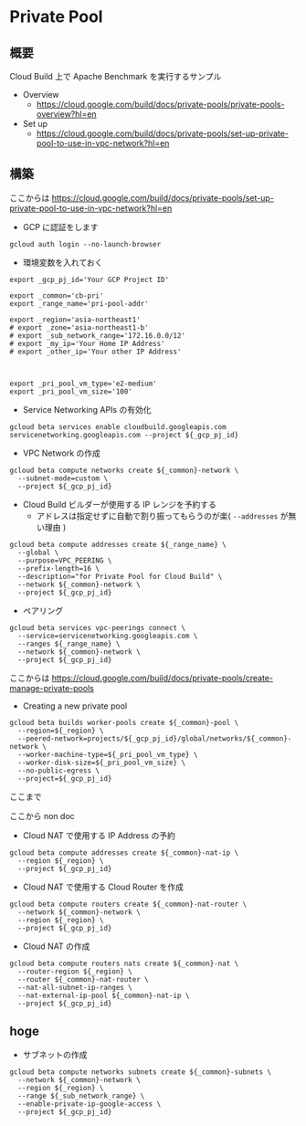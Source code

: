 # Private Pool

## 概要

Cloud Build 上で Apache Benchmark を実行するサンプル

+ Overview
  + https://cloud.google.com/build/docs/private-pools/private-pools-overview?hl=en
+ Set up
  + https://cloud.google.com/build/docs/private-pools/set-up-private-pool-to-use-in-vpc-network?hl=en

## 構築

ここからは https://cloud.google.com/build/docs/private-pools/set-up-private-pool-to-use-in-vpc-network?hl=en

+ GCP に認証をします

```
gcloud auth login --no-launch-browser
```

+ 環境変数を入れておく

```
export _gcp_pj_id='Your GCP Project ID'

export _common='cb-pri'
export _range_name='pri-pool-addr'

export _region='asia-northeast1'
# export _zone='asia-northeast1-b'
# export _sub_network_range='172.16.0.0/12'
# export _my_ip='Your Home IP Address'
# export _other_ip='Your other IP Address'



export _pri_pool_vm_type='e2-medium'
export _pri_pool_vm_size='100'
```

+ Service Networking APIs の有効化

```
gcloud beta services enable cloudbuild.googleapis.com servicenetworking.googleapis.com --project ${_gcp_pj_id}
```

+ VPC Network の作成

```
gcloud beta compute networks create ${_common}-network \
  --subnet-mode=custom \
  --project ${_gcp_pj_id}
```

+ Cloud Build ビルダーが使用する IP レンジを予約する
  + アドレスは指定せずに自動で割り振ってもらうのが楽( `--addresses` が無い理由 )

```
gcloud beta compute addresses create ${_range_name} \
  --global \
  --purpose=VPC_PEERING \
  --prefix-length=16 \
  --description="for Private Pool for Cloud Build" \
  --network ${_common}-network \
  --project ${_gcp_pj_id}
```

+ ペアリング

```
gcloud beta services vpc-peerings connect \
  --service=servicenetworking.googleapis.com \
  --ranges ${_range_name} \
  --network ${_common}-network \
  --project ${_gcp_pj_id}
```

ここからは https://cloud.google.com/build/docs/private-pools/create-manage-private-pools

+ Creating a new private pool

```
gcloud beta builds worker-pools create ${_common}-pool \
  --region=${_region} \
  --peered-network=projects/${_gcp_pj_id}/global/networks/${_common}-network \
  --worker-machine-type=${_pri_pool_vm_type} \
  --worker-disk-size=${_pri_pool_vm_size} \
  --no-public-egress \
  --project=${_gcp_pj_id}
```

ここまで

ここから non doc

+ Cloud NAT で使用する IP Address の予約

```
gcloud beta compute addresses create ${_common}-nat-ip \
  --region ${_region} \
  --project ${_gcp_pj_id}
```

+ Cloud NAT で使用する Cloud Router を作成

```
gcloud beta compute routers create ${_common}-nat-router \
  --network ${_common}-network \
  --region ${_region} \
  --project ${_gcp_pj_id}
```
+ Cloud NAT の作成

```
gcloud beta compute routers nats create ${_common}-nat \
  --router-region ${_region} \
  --router ${_common}-nat-router \
  --nat-all-subnet-ip-ranges \
  --nat-external-ip-pool ${_common}-nat-ip \
  --project ${_gcp_pj_id}
```



## hoge

+ サブネットの作成

```
gcloud beta compute networks subnets create ${_common}-subnets \
  --network ${_common}-network \
  --region ${_region} \
  --range ${_sub_network_range} \
  --enable-private-ip-google-access \
  --project ${_gcp_pj_id}
````
